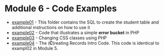 # Module 6 - Code Examples

- [example01](https://github.com/belgort-clark/ctec-127-module-6-code-examples/tree/master/example01) - This folder contains the SQL to create the student table and additional instructions on how to use it
- [example02](https://github.com/belgort-clark/ctec-127-module-6-code-examples/tree/master/example02) - Code that illustrates a simple **error bucket** in PHP
- [example03](https://github.com/belgort-clark/ctec-127-module-6-code-examples/tree/master/example03) - Changing CSS classes using PHP
- [example04](https://github.com/belgort-clark/ctec-127-module-6-code-examples/tree/master/example04) - The (**C**)reating Records Intro Code. This code is identical to exampl02 in Module 5.